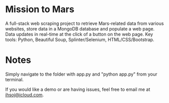 # Mission to Mars
A full-stack web scraping project to retrieve Mars-related data from various websites, store data in a MongoDB database and populate a web page. Data updates in real-time at the click of a button on the web page. Key tools: Python, Beautiful Soup, Splinter/Selenium, HTML/CSS/Bootstrap.


# Notes
Simply navigate to the folder with app.py and "python app.py" from your terminal.

If you would like a demo or are having issues, feel free to email me at ihsoj@icloud.com.
